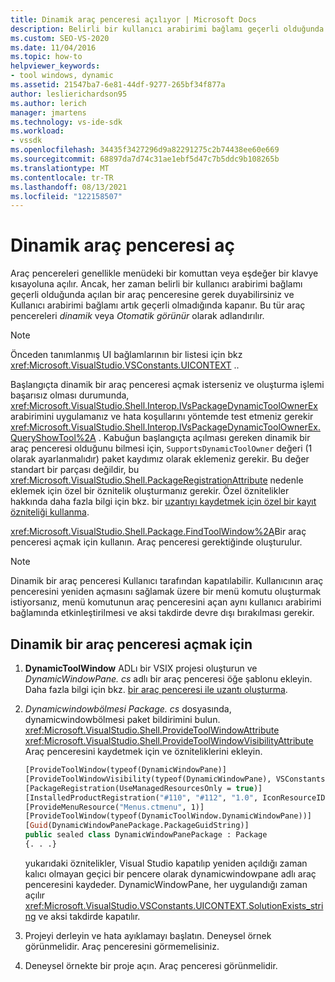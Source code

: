 ```yaml
---
title: Dinamik araç penceresi açılıyor | Microsoft Docs
description: Belirli bir kullanıcı arabirimi bağlamı geçerli olduğunda açılan dinamik araç pencereleri hakkında bilgi edinin ve Kullanıcı arabirimi bağlamı artık geçerli olmadığında kapanır.
ms.custom: SEO-VS-2020
ms.date: 11/04/2016
ms.topic: how-to
helpviewer_keywords:
- tool windows, dynamic
ms.assetid: 21547ba7-6e81-44df-9277-265bf34f877a
author: leslierichardson95
ms.author: lerich
manager: jmartens
ms.technology: vs-ide-sdk
ms.workload:
- vssdk
ms.openlocfilehash: 34435f3427296d9a82291275c2b74438ee60e669
ms.sourcegitcommit: 68897da7d74c31ae1ebf5d47c7b5ddc9b108265b
ms.translationtype: MT
ms.contentlocale: tr-TR
ms.lasthandoff: 08/13/2021
ms.locfileid: "122158507"
---
```

# <a name="open-a-dynamic-tool-window"></a>Dinamik araç penceresi aç
Araç pencereleri genellikle menüdeki bir komuttan veya eşdeğer bir klavye kısayoluna açılır. Ancak, her zaman belirli bir kullanıcı arabirimi bağlamı geçerli olduğunda açılan bir araç penceresine gerek duyabilirsiniz ve Kullanıcı arabirimi bağlamı artık geçerli olmadığında kapanır. Bu tür araç pencereleri *dinamik* veya *Otomatik görünür* olarak adlandırılır.

> [!NOTE]
> Önceden tanımlanmış UI bağlamlarının bir listesi için bkz <xref:Microsoft.VisualStudio.VSConstants.UICONTEXT> ..

 Başlangıçta dinamik bir araç penceresi açmak isterseniz ve oluşturma işlemi başarısız olması durumunda, <xref:Microsoft.VisualStudio.Shell.Interop.IVsPackageDynamicToolOwnerEx> arabirimini uygulamanız ve hata koşullarını yöntemde test etmeniz gerekir <xref:Microsoft.VisualStudio.Shell.Interop.IVsPackageDynamicToolOwnerEx.QueryShowTool%2A> . Kabuğun başlangıçta açılması gereken dinamik bir araç penceresi olduğunu bilmesi için, `SupportsDynamicToolOwner` değeri (1 olarak ayarlanmalıdır) paket kaydımız olarak eklemeniz gerekir. Bu değer standart bir parçası değildir, bu <xref:Microsoft.VisualStudio.Shell.PackageRegistrationAttribute> nedenle eklemek için özel bir öznitelik oluşturmanız gerekir. Özel öznitelikler hakkında daha fazla bilgi için bkz. bir [uzantıyı kaydetmek için özel bir kayıt özniteliği kullanma](../extensibility/registering-and-unregistering-vspackages.md#using-a-custom-registration-attribute-to-register-an-extension).

 <xref:Microsoft.VisualStudio.Shell.Package.FindToolWindow%2A>Bir araç penceresi açmak için kullanın. Araç penceresi gerektiğinde oluşturulur.

> [!NOTE]
> Dinamik bir araç penceresi Kullanıcı tarafından kapatılabilir. Kullanıcının araç penceresini yeniden açmasını sağlamak üzere bir menü komutu oluşturmak istiyorsanız, menü komutunun araç penceresini açan aynı kullanıcı arabirimi bağlamında etkinleştirilmesi ve aksi takdirde devre dışı bırakılması gerekir.

## <a name="to-open-a-dynamic-tool-window"></a>Dinamik bir araç penceresi açmak için

1. **DynamicToolWindow** ADLı bir VSIX projesi oluşturun ve *DynamicWindowPane. cs* adlı bir araç penceresi öğe şablonu ekleyin. Daha fazla bilgi için bkz. [bir araç penceresi ile uzantı oluşturma](../extensibility/creating-an-extension-with-a-tool-window.md).

2. *Dynamicwindowbölmesi Package. cs* dosyasında, dynamicwindowbölmesi paket bildirimini bulun. <xref:Microsoft.VisualStudio.Shell.ProvideToolWindowAttribute> <xref:Microsoft.VisualStudio.Shell.ProvideToolWindowVisibilityAttribute> Araç penceresini kaydetmek için ve özniteliklerini ekleyin.

    ```vb
    [ProvideToolWindow(typeof(DynamicWindowPane)]
    [ProvideToolWindowVisibility(typeof(DynamicWindowPane), VSConstants.UICONTEXT.SolutionExists_string)]
    [PackageRegistration(UseManagedResourcesOnly = true)]
    [InstalledProductRegistration("#110", "#112", "1.0", IconResourceID = 400)] // Info on this package for Help/About
    [ProvideMenuResource("Menus.ctmenu", 1)]
    [ProvideToolWindow(typeof(DynamicToolWindow.DynamicWindowPane))]
    [Guid(DynamicWindowPanePackage.PackageGuidString)]
    public sealed class DynamicWindowPanePackage : Package
    {. . .}
    ```

     yukarıdaki öznitelikler, Visual Studio kapatılıp yeniden açıldığı zaman kalıcı olmayan geçici bir pencere olarak dynamicwindowpane adlı araç penceresini kaydeder. DynamicWindowPane, her uygulandığı zaman açılır <xref:Microsoft.VisualStudio.VSConstants.UICONTEXT.SolutionExists_string> ve aksi takdirde kapatılır.

3. Projeyi derleyin ve hata ayıklamayı başlatın. Deneysel örnek görünmelidir. Araç penceresini görmemelisiniz.

4. Deneysel örnekte bir proje açın. Araç penceresi görünmelidir.
